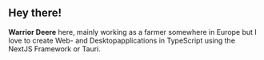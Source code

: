 ## Hey there! 

**Warrior Deere** here, mainly working as a farmer somewhere in Europe but I love to create Web- and Desktopapplications in TypeScript using the NextJS Framework or Tauri.
